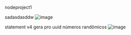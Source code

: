 nodeproject1



sadasdasddw
![image](https://user-images.githubusercontent.com/59730229/116451830-5f43a800-a833-11eb-9b7b-91b28baa6edc.png)


statement v4 gera pro uuid números randômicos 
![image](https://user-images.githubusercontent.com/59730229/116453098-d62d7080-a834-11eb-9923-07a9016d438d.png)
